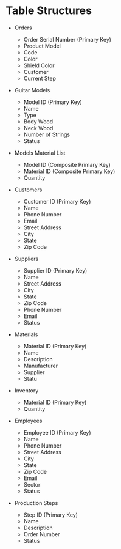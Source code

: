 # Table Structures

- Orders
    - Order Serial Number (Primary Key)
    - Product Model
    - Code
    - Color
    - Shield Color
    - Customer
    - Current Step

- Guitar Models
    - Model ID (Primary Key)
    - Name 
    - Type
    - Body Wood
    - Neck Wood
    - Number of Strings
    - Status

- Models Material List
    - Model ID (Composite Primary Key)
    - Material ID (Composite Primary Key)
    - Quantity

- Customers
    - Customer ID (Primary Key)
    - Name
    - Phone Number
    - Email
    - Street Address
    - City
    - State 
    - Zip Code

- Suppliers
    - Supplier ID (Primary Key)
    - Name
    - Street Address
    - City
    - State 
    - Zip Code
    - Phone Number
    - Email
    - Status

- Materials
    - Material ID (Primary Key)
    - Name
    - Description
    - Manufacturer
    - Supplier
    - Statu

- Inventory
    - Material ID (Primary Key)
    - Quantity
    
- Employees
    - Employee ID (Primary Key)
    - Name
    - Phone Number
    - Street Address
    - City
    - State 
    - Zip Code
    - Email
    - Sector
    - Status
    
- Production Steps
    - Step ID (Primary Key)
    - Name
    - Description
    - Order Number
    - Status

